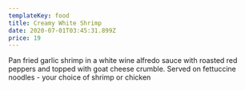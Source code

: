 ```yaml
---
templateKey: food
title: Creamy White Shrimp
date: 2020-07-01T03:45:31.899Z
price: 19
---
```


Pan fried garlic shrimp in a white wine alfredo sauce with roasted red peppers and topped with goat cheese crumble. Served on fettuccine noodles - your choice of shrimp or chicken
